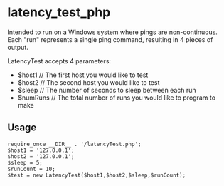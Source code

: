 # latency_test_php

Intended to run on a Windows system where pings are non-continuous. Each "run" represents a single ping command, resulting in 4 pieces of output.

LatencyTest accepts 4 parameters:
* $host1 // The first host you would like to test
* $host2 // The second host you would like to test
* $sleep // The number of seconds to sleep between each run
* $numRuns // The total number of runs you would like to program to make


## Usage

```
require_once __DIR__ . '/latencyTest.php';
$host1 = '127.0.0.1';
$host2 = '127.0.0.1';
$sleep = 5;
$runCount = 10;
$test = new LatencyTest($host1,$host2,$sleep,$runCount);
```

